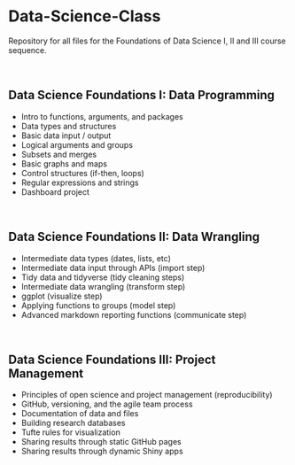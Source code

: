 # Data-Science-Class

Repository for all files for the Foundations of Data Science I, II and III course sequence.


<br>

## Data Science Foundations I: Data Programming

*	Intro to functions, arguments, and packages  
*	Data types and structures  
*	Basic data input / output  
*	Logical arguments and groups  
*	Subsets and merges  
*	Basic graphs and maps 
*	Control structures (if-then, loops) 
*	Regular expressions and strings 
*	Dashboard project 

<br>

## Data Science Foundations II: Data Wrangling

*	Intermediate data types (dates, lists, etc) 
*	Intermediate data input through APIs (import step) 
*	Tidy data and tidyverse (tidy cleaning steps) 
*	Intermediate data wrangling (transform step) 
*	ggplot (visualize step)  
*	Applying functions to groups (model step) 
*	Advanced markdown reporting functions (communicate step) 

<br>

## Data Science Foundations III: Project Management

*	Principles of open science and project management (reproducibility) 
*	GitHub, versioning, and the agile team process 
*	Documentation of data and files 
*	Building research databases 
*	Tufte rules for visualization 
*	Sharing results through static GitHub pages 
*	Sharing results through dynamic Shiny apps 

